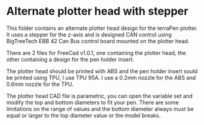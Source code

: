# Alternate plotter head with stepper

This folder contains an alternate plotter head design for the terraPen plotter.  It uses a stepper for the z-axis and is designed CAN control using BigTreeTech EBB 42 Can Bus control board mounted on the plotter head.

There are 2 files for FreeCad v1.0.1, one containing the plotter head, the other containing a design for the pen holder insert.

The plotter head should be printed with ABS and the pen holder insert sould be printed using TPU, I use TPU 95A.  I use a 0.2mm nozzle for the ABS and 0.6mm nozzle for the TPU.

The plotter head CAD file is parametric, you can open the variable set and modify the top and bottom diameters to fit your pen.  There are some limitations on the range of values and the bottom diameter always must be equal or larger to the top diameter value or the model breaks.
